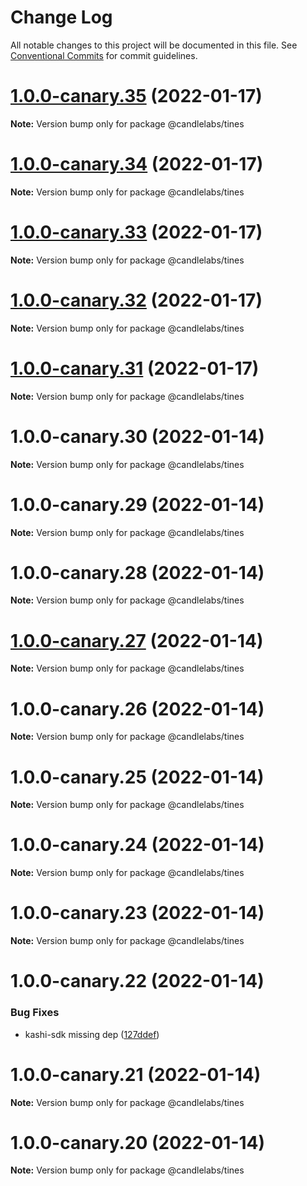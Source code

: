 # Change Log

All notable changes to this project will be documented in this file.
See [Conventional Commits](https://conventionalcommits.org) for commit guidelines.

# [1.0.0-canary.35](https://github.com/sushiswap/sdk/compare/@candlelabs/tines@1.0.0-canary.34...@candlelabs/tines@1.0.0-canary.35) (2022-01-17)

**Note:** Version bump only for package @candlelabs/tines





# [1.0.0-canary.34](https://github.com/sushiswap/sdk/compare/@candlelabs/tines@1.0.0-canary.33...@candlelabs/tines@1.0.0-canary.34) (2022-01-17)

**Note:** Version bump only for package @candlelabs/tines





# [1.0.0-canary.33](https://github.com/sushiswap/sdk/compare/@candlelabs/tines@1.0.0-canary.32...@candlelabs/tines@1.0.0-canary.33) (2022-01-17)

**Note:** Version bump only for package @candlelabs/tines





# [1.0.0-canary.32](https://github.com/sushiswap/sdk/compare/@candlelabs/tines@1.0.0-canary.31...@candlelabs/tines@1.0.0-canary.32) (2022-01-17)

**Note:** Version bump only for package @candlelabs/tines





# [1.0.0-canary.31](https://github.com/sushiswap/sdk/compare/@candlelabs/tines@1.0.0-canary.30...@candlelabs/tines@1.0.0-canary.31) (2022-01-17)

**Note:** Version bump only for package @candlelabs/tines





# 1.0.0-canary.30 (2022-01-14)

**Note:** Version bump only for package @candlelabs/tines





# 1.0.0-canary.29 (2022-01-14)

**Note:** Version bump only for package @candlelabs/tines





# 1.0.0-canary.28 (2022-01-14)

**Note:** Version bump only for package @candlelabs/tines





# [1.0.0-canary.27](https://github.com/sushiswap/sdk/compare/@candlelabs/tines@1.0.0-canary.26...@candlelabs/tines@1.0.0-canary.27) (2022-01-14)

**Note:** Version bump only for package @candlelabs/tines





# 1.0.0-canary.26 (2022-01-14)

**Note:** Version bump only for package @candlelabs/tines





# 1.0.0-canary.25 (2022-01-14)

**Note:** Version bump only for package @candlelabs/tines





# 1.0.0-canary.24 (2022-01-14)

**Note:** Version bump only for package @candlelabs/tines





# 1.0.0-canary.23 (2022-01-14)

**Note:** Version bump only for package @candlelabs/tines





# 1.0.0-canary.22 (2022-01-14)


### Bug Fixes

* kashi-sdk missing dep ([127ddef](https://github.com/sushiswap/sdk/commit/127ddef4b196ac87d4c2fb34cd744ed39136cb38))





# 1.0.0-canary.21 (2022-01-14)

**Note:** Version bump only for package @candlelabs/tines





# 1.0.0-canary.20 (2022-01-14)

**Note:** Version bump only for package @candlelabs/tines
